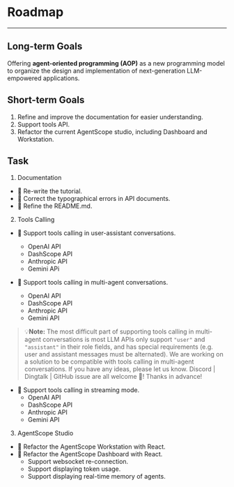 # Roadmap

---

## Long-term Goals

Offering **agent-oriented programming (AOP)** as a new programming model to organize the design and implementation of next-generation LLM-empowered applications.

## Short-term Goals

1. Refine and improve the documentation for easier understanding.
2. Support tools API.
3. Refactor the current AgentScope studio, including Dashboard and Workstation.

## Task

1. Documentation

 - 🚧 Re-write the tutorial.
 - 📝 Correct the typographical errors in API documents.
 - 📝 Refine the README.md.

2. Tools Calling

 - 🚧 Support tools calling in user-assistant conversations.
   - OpenAI API
   - DashScope API
   - Anthropic API
   - Gemini APi

 - 📝 Support tools calling in multi-agent conversations.
   - OpenAI API
   - DashScope API
   - Anthropic API
   - Gemini API

> 💡**Note:** The most difficult part of supporting tools calling in multi-agent conversations is most LLM APIs only support
> `"user"` and `"assistant"` in their role fields, and has special requirements (e.g. user and assistant messages must be alternated).
> We are working on a solution to be compatible with tools calling in
> multi-agent conversations. If you have any ideas, please let us know. Discord | Dingtalk | GitHub issue are all welcome 🤗! Thanks in advance!

 - 📝 Support tools calling in streaming mode.
   - OpenAI API
   - DashScope API
   - Anthropic API
   - Gemini API

3. AgentScope Studio

 - 🚧 Refactor the AgentScope Workstation with React.
 - 📝 Refactor the AgentScope Dashboard with React.
   - Support websocket re-connection.
   - Support displaying token usage.
   - Support displaying real-time memory of agents.

